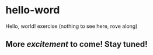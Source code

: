 # hello-word
Hello, world! exercise (nothing to see here, rove along)
## More *excitement* to come! Stay tuned!
